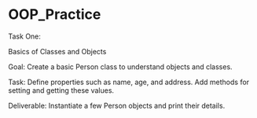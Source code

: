 # OOP_Practice
Task One:

Basics of Classes and Objects

Goal: Create a basic Person class to understand objects and classes.

Task: Define properties such as name, age, and address. Add methods for setting and getting these values.

Deliverable: Instantiate a few Person objects and print their details.
